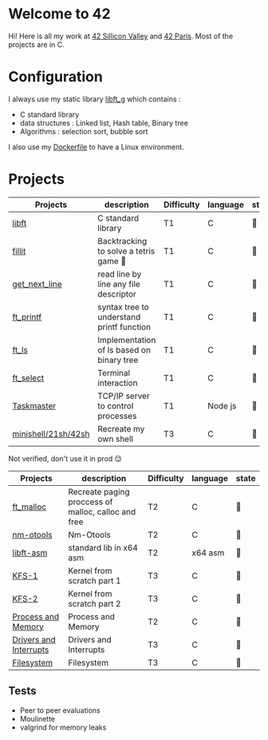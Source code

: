 
# Welcome to 42

Hi! Here is all my work at [42 Sillicon Valley](https://www.42.us.org/) and [42 Paris](https://www.42.fr/). Most of the projects are in C.
# Configuration
I always use my static library [libft_g](/libft_g) which contains : 
- C standard library
 -  data structures : Linked list, Hash table, Binary tree
 - Algorithms :  selection sort, bubble sort

I also use my [Dockerfile](/docker_config/Dockerfile) to have a Linux environment.

# Projects

| Projects | description | Difficulty | language | state |
|--|--|--|--|--|
| [libft](/projects/libft) | C standard library | T1 |C |:100: |
| [fillit](/projects/fillit) | Backtracking to solve a tetris game :muscle: | T1 | C |:100: |
| [get_next_line](/projects/get_next_line) | read line by line any file descriptor | T1 | C |:100: |
| [ft_printf](/projects/ft_printf) | syntax tree to understand printf function | T1 | C |:100: |
| [ft_ls](/projects/ft_ls) | Implementation of ls based on binary tree | T1 | C |:100: |
| [ft_select](/projects/ft_select) | Terminal interaction | T1 | C |:100: |
| [Taskmaster](/projects/taskmaster) | TCP/IP server to control processes | T1 | Node js |:100: |
| [minishell/21sh/42sh](/projects/minishell_21sh_42sh) | Recreate my own shell |  T3 | C |:100: |

Not verified, don't use it in prod :relieved:

| Projects | description | Difficulty | language | state |
|--|--|--|--|--|
| [ft_malloc](/projects/ft_malloc) | Recreate paging proccess of malloc, calloc and free | T2 | C |:construction_worker: |
| [nm-otools](/projects/nm-tools) | Nm-Otools | T2 | C |:construction_worker: |
| [libft-asm](/projects/libft-asm) | standard lib in x64 asm | T2 | x64 asm |:construction_worker: |
| [KFS-1](/projects/little-penguin-1) | Kernel from scratch part 1 | T3 | C |:construction_worker: |
| [KFS-2](/projects/little-penguin-1) | Kernel from scratch part 2 | T3 | C |:construction_worker: |
| [Process and Memory](/projects/libft-asm) | Process and Memory | T2 | C |:construction_worker: |
| [Drivers and Interrupts](/projects/libft-asm) | Drivers and Interrupts | T3 | C |:construction_worker: |
| [Filesystem](/projects/Filesystem) |Filesystem | T3 | C |:construction_worker: |


## Tests
- Peer to peer evaluations
- Moulinette
- valgrind for memory leaks


